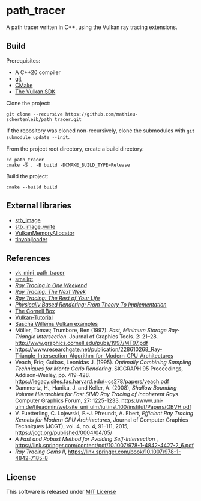 # path_tracer

A path tracer written in C++, using the Vulkan ray tracing extensions.

## Build

Prerequisites:

- A C++20 compiler
- [git](https://git-scm.com)
- [CMake](https://cmake.org)
- [The Vulkan SDK](https://www.lunarg.com/vulkan-sdk)

Clone the project:

```
git clone --recursive https://github.com/mathieu-schertenleib/path_tracer.git
```

If the repository was cloned non-recursively, clone the submodules with `git submodule update --init`.

From the project root directory, create a build directory:

```
cd path_tracer
cmake -S . -B build -DCMAKE_BUILD_TYPE=Release
```

Build the project:

```
cmake --build build
```

## External libraries

- [stb_image](https://github.com/nothings/stb)
- [stb_image_write](https://github.com/nothings/stb)
- [VulkanMemoryAllocator](https://github.com/GPUOpen-LibrariesAndSDKs/VulkanMemoryAllocator)
- [tinyobjloader](https://github.com/tinyobjloader/tinyobjloader)

## References

- [vk_mini_path_tracer](https://github.com/nvpro-samples/vk_mini_path_tracer)
- [smallpt](http://www.kevinbeason.com/smallpt)
- [_Ray Tracing in One Weekend_](https://raytracing.github.io/books/RayTracingInOneWeekend.html)
- [_Ray Tracing: The Next Week_](https://raytracing.github.io/books/RayTracingTheNextWeek.html)
- [_Ray Tracing: The Rest of Your
  Life_](https://raytracing.github.io/books/RayTracingTheRestOfYourLife.html)
- [_Physically Based Rendering: From Theory To Implementation_](https://pbr-book.org)
- [The Cornell Box](http://www.graphics.cornell.edu/online/box)
- [Vulkan-Tutorial](https://vulkan-tutorial.com)
- [Sascha Willems Vulkan examples](https://github.com/SaschaWillems/Vulkan)
- Möller, Tomas; Trumbore, Ben (1997). _Fast, Minimum Storage Ray-Triangle Intersection_. Journal of
  Graphics Tools. 2: 21–28. http://www.graphics.cornell.edu/pubs/1997/MT97.pdf
- https://www.researchgate.net/publication/228610268_Ray-Triangle_Intersection_Algorithm_for_Modern_CPU_Architectures
- Veach, Eric; Guibas, Leonidas J. (1995). _Optimally Combining Sampling Techniques for Monte Carlo
  Rendering_. SIGGRAPH 95 Proceedings, Addison-Wesley, pp.
  419-428. https://legacy.sites.fas.harvard.edu/~cs278/papers/veach.pdf
- Dammertz, H., Hanika, J. and Keller, A. (2008), _Shallow Bounding Volume Hierarchies for Fast SIMD
  Ray Tracing of Incoherent Rays_. Computer Graphics Forum, 27:
  1225-1233. https://www.uni-ulm.de/fileadmin/website_uni_ulm/iui.inst.100/institut/Papers/QBVH.pdf
- V. Fuetterling, C. Lojewski, F.-J. Pfreundt, A. Ebert, _Efficient Ray Tracing Kernels for Modern
  CPU Architectures_, Journal of Computer Graphics Techniques (JCGT), vol. 4, no. 4, 91–111,
  2015, https://jcgt.org/published/0004/04/05/
- _A Fast and Robust Method for Avoiding Self-Intersection_
  , https://link.springer.com/content/pdf/10.1007/978-1-4842-4427-2_6.pdf
- _Ray Tracing Gems II_, https://link.springer.com/book/10.1007/978-1-4842-7185-8

## License

This software is released under [MIT License](LICENSE)
